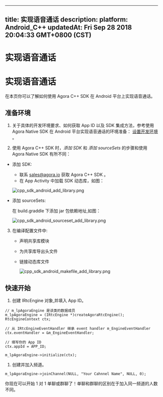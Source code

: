
---
title: 实现语音通话
description: 
platform: Android_C++
updatedAt: Fri Sep 28 2018 20:04:33 GMT+0800 (CST)
---
# 实现语音通话
# 实现语音通话

在本页你可以了解如何使用 Agora C++ SDK 在 Android 平台上实现语音通话。

## 准备环境

1.  关于具体的开发环境要求、如何获取 App ID 以及 SDK 集成方法，参考使用 Agora Native SDK 在 Android 平台实现语音通话的环境准备： [设置开发环境](../../cn/Quickstart%20Guide/android_audio.md) 。

2.  使用 Agora C++ SDK 时，*添加 SDK* 和 *添加 sourceSets* 的步骤和使用 Agora Native SDK 有所不同：

-   添加 SDK:

     -   联系 [sales@agora.io](mailto:sales@agora.io) 获取 Agora C++ SDK 。
     -   在 App Activity 中加载 SDK 动态库，如图：

       ![cpp_sdk_android_add_library.png](https://agora-web-cdn.oss-cn-beijing.aliyuncs.com/docs-files/1537413322600)

-   添加 sourceSets:

     在 build.graddle 下添加 jar 包依赖地址,如图：
		 
	   ![cpp_sdk_android_sourceset_add_library.png](https://agora-web-cdn.oss-cn-beijing.aliyuncs.com/docs-files/1537413415253)


3.  在编译配置文件中:

    -   声明共享库模块
    -   为共享库导出头文件
    -   链接动态库文件

		![cpp_sdk_android_makefile_add_library.png](https://agora-web-cdn.oss-cn-beijing.aliyuncs.com/docs-files/1537413461358)
  
## 快速开始

1.  创建 IRtcEngine 对象,并填入 App ID。


```
// m_lpAgoraEngine 是该类的数据成员
m_lpAgoraEngine = (IRtcEngine *)createAgoraRtcEngine();
RtcEngineContext ctx;

// 从 IRtcEngineEventHandler 继承 event handler m_EngineEventHandler
ctx.eventHandler = &m_EngineEventHandler;

// 填写你的 App ID
ctx.appId = APP_ID;

m_lpAgoraEngine->initialize(ctx);
```

1.  创建并加入频道。


```
m_lpAgoraEngine->joinChannel(NULL, "Your Cahnnel Name", NULL, 0);
```

你现在可以开始 1 对 1 单聊或群聊了！单聊和群聊的区别在于加入同一频道的人数不同。


